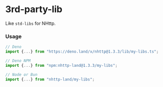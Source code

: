 # 3rd-party-lib

Like `std-libs` for NHttp.

### Usage

```ts
// Deno
import {...} from "https://deno.land/x/nhttp@1.3.3/lib/my-libs.ts";

// Deno NPM
import {...} from "npm:nhttp-land@1.3.3/my-libs";

// Node or Bun
import {...} from "nhttp-land/my-libs";
```
